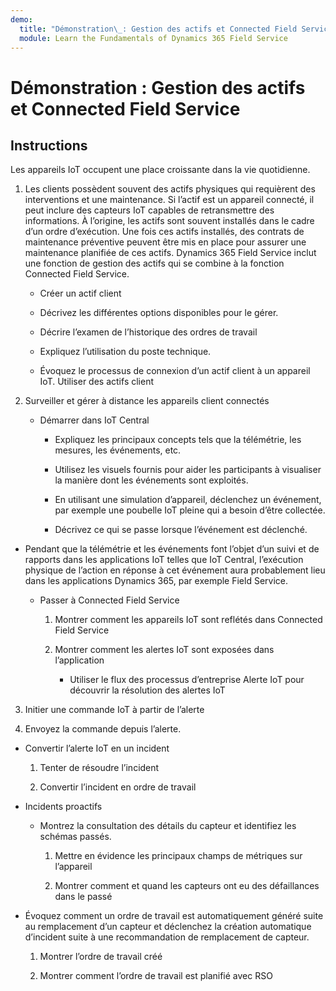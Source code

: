 ```yaml
---
demo:
  title: "Démonstration\_: Gestion des actifs et Connected Field Service"
  module: Learn the Fundamentals of Dynamics 365 Field Service
---
```


# Démonstration : Gestion des actifs et Connected Field Service

## Instructions

Les appareils IoT occupent une place croissante dans la vie quotidienne. 

1. Les clients possèdent souvent des actifs physiques qui requièrent des interventions et une maintenance.  Si l’actif est un appareil connecté, il peut inclure des capteurs IoT capables de retransmettre des informations.  À l’origine, les actifs sont souvent installés dans le cadre d’un ordre d’exécution.  Une fois ces actifs installés, des contrats de maintenance préventive peuvent être mis en place pour assurer une maintenance planifiée de ces actifs.  Dynamics 365 Field Service inclut une fonction de gestion des actifs qui se combine à la fonction Connected Field Service.    

    - Créer un actif client

    - Décrivez les différentes options disponibles pour le gérer. 

    - Décrire l’examen de l’historique des ordres de travail

    - Expliquez l’utilisation du poste technique. 

    - Évoquez le processus de connexion d’un actif client à un appareil IoT. Utiliser des actifs client

 

2. Surveiller et gérer à distance les appareils client connectés

    - Démarrer dans IoT Central

        - Expliquez les principaux concepts tels que la télémétrie, les mesures, les événements, etc. 

        - Utilisez les visuels fournis pour aider les participants à visualiser la manière dont les événements sont exploités. 

        - En utilisant une simulation d’appareil, déclenchez un événement, par exemple une poubelle IoT pleine qui a besoin d’être collectée. 

        - Décrivez ce qui se passe lorsque l’événement est déclenché. 

- Pendant que la télémétrie et les événements font l’objet d’un suivi et de rapports dans les applications IoT telles que IoT Central, l’exécution physique de l’action en réponse à cet événement aura probablement lieu dans les applications Dynamics 365, par exemple Field Service. 

    - Passer à Connected Field Service

        1. Montrer comment les appareils IoT sont reflétés dans Connected Field Service

        2. Montrer comment les alertes IoT sont exposées dans l’application

            - Utiliser le flux des processus d’entreprise Alerte IoT pour découvrir la résolution des alertes IoT

3. Initier une commande IoT à partir de l’alerte

4. Envoyez la commande depuis l’alerte. 

- Convertir l’alerte IoT en un incident

    1. Tenter de résoudre l’incident

    2. Convertir l’incident en ordre de travail

- Incidents proactifs

    - Montrez la consultation des détails du capteur et identifiez les schémas passés. 

        1. Mettre en évidence les principaux champs de métriques sur l’appareil

        2. Montrer comment et quand les capteurs ont eu des défaillances dans le passé 

- Évoquez comment un ordre de travail est automatiquement généré suite au remplacement d’un capteur et déclenchez la création automatique d’incident suite à une recommandation de remplacement de capteur. 

    1. Montrer l’ordre de travail créé 

    2. Montrer comment l’ordre de travail est planifié avec RSO
